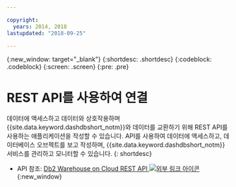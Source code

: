 ```yaml
---

copyright:
  years: 2014, 2018
lastupdated: "2018-09-25"

---
```


<!-- Attribute definitions --> 
{:new_window: target="_blank"}
{:shortdesc: .shortdesc}
{:codeblock: .codeblock}
{:screen: .screen}
{:pre: .pre}

# REST API를 사용하여 연결

데이터에 액세스하고 데이터와 상호작용하며 {{site.data.keyword.dashdbshort_notm}}와 데이터를 교환하기 위해 REST API를 사용하는 애플리케이션을 작성할 수 있습니다. API를 사용하여 데이터에 액세스하고, 데이터베이스 오브젝트를 보고 작성하며, {{site.data.keyword.dashdbshort_notm}} 서비스를 관리하고 모니터할 수 있습니다.
{: shortdesc}

- API 참조: [Db2 Warehouse on Cloud REST API ![외부 링크 아이콘](../../../icons/launch-glyph.svg "외부 링크 아이콘")](http://ibm.biz/db2whc_api){:new_window}
    


